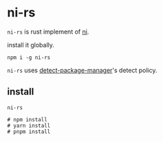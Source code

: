 # ni-rs
`ni-rs` is rust implement of [ni](https://github.com/antfu/ni).

install it globally.
```
npm i -g ni-rs
```


`ni-rs` uses [detect-package-manager](https://github.com/egoist/detect-package-manager)'s detect policy.
## install
```
ni-rs

# npm install
# yarn install
# pnpm install
```
